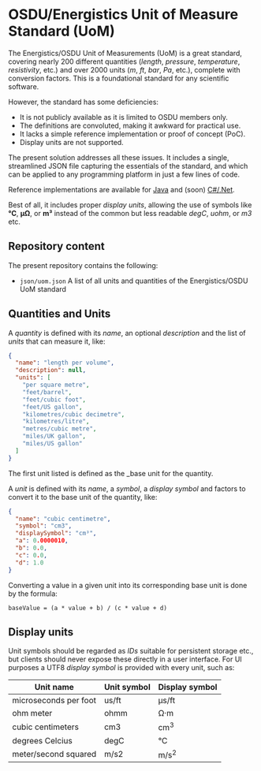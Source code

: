 # OSDU/Energistics Unit of Measure Standard (UoM)

The Energistics/OSDU Unit of Measurements (UoM) is a great standard,
covering nearly 200 different quantities (_length_, _pressure_, _temperature_, _resistivity_, etc.)
and over 2000 units (_m_, _ft_, _bar_, _Pa_, etc.), complete with conversion factors.
This is a foundational standard for any scientific software.

However, the standard has some deficiencies:

* It is not publicly available as it is limited to OSDU members only.
* The definitions are convoluted, making it awkward for practical use.
* It lacks a simple reference implementation or proof of concept (PoC).
* Display units are not supported.

The present solution addresses all these issues.
It includes a single, streamlined JSON file capturing the essentials of the standard,
and which can be applied to any programming platform in just a few lines of code.

Reference implementations are available for
[Java](https://github.com/geosoft-as/juom)
and (soon)
[C#/.Net](https://github.com/geosoft-as/nuom).

Best of all, it includes proper _display units_, allowing the use of symbols like **°C**, **µΩ**, or **m³**
instead of the common but less readable _degC_, _uohm_, or _m3_ etc.



## Repository content

The present repository contains the following:

* `json/uom.json`   A list of all units and quantities of the Energistics/OSDU UoM standard



## Quantities and Units

A _quantity_ is defined with its _name_, an optional _description_ and the list of _units_ that can measure it, like:

```JSON
{
  "name": "length per volume",
  "description": null,
  "units": [
    "per square metre",
    "feet/barrel",
    "feet/cubic foot",
    "feet/US gallon",
    "kilometres/cubic decimetre",
    "kilometres/litre",
    "metres/cubic metre",
    "miles/UK gallon",
    "miles/US gallon"
  ]
}
```

The first unit listed is defined as the _base unit for the quantity.

A _unit_ is defined with its _name_, a _symbol_, a _display symbol_ and factors to convert it to the base unit
of the quantity, like:

```JSON
{
  "name": "cubic centimetre",
  "symbol": "cm3",
  "displaySymbol": "cm³",
  "a": 0.0000010,
  "b": 0.0,
  "c": 0.0,
  "d": 1.0
}
```

Converting a value in a given unit into its corresponding base unit is done by the formula:

```
baseValue = (a * value + b) / (c * value + d)
```


## Display units

Unit symbols should be regarded as _IDs_ suitable for persistent storage etc., but clients
should never expose these directly in a user interface. For UI purposes a UTF8 _display symbol_
is provided with every unit, such as:


| Unit name             | Unit symbol | Display symbol   |
|-----------------------|-------------|------------------|
| microseconds per foot | us/ft       | &#181;s/ft       |
| ohm meter             | ohmm        | &#8486;&middot;m |
| cubic centimeters     | cm3         | cm<sup>3</sup>   |
| degrees Celcius       | degC        | &deg;C           |
| meter/second squared  | m/s2        | m/s<sup>2</sup>  |

